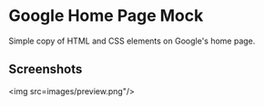 # Google Home Page Mock

Simple copy of HTML and CSS elements on Google's home page.

## Screenshots

<img src=images/preview.png"/>
